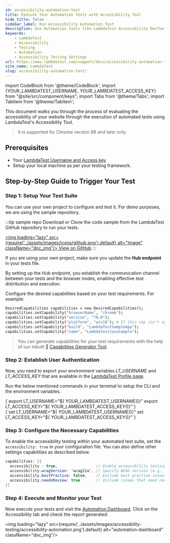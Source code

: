 ```yaml
---
id: accessibility-automation-test
title: Execute Your Automation Tests with Accessibility Tool
hide_title: false
sidebar_label: Run Accessibility Automation Test
description: Use Automation tools like LambdaTest Accessibility DevTools' to detect and report accessibility issues using WCAG Guidelines.
keywords:
    - LambdaTest
    - Accessibility
    - Testing
    - Automation
    - Accessibility Testing Settings
url: https://www.lambdatest.com/support/docs/accessibility-automation-test/
site_name: LambdaTest
slug: accessibility-automation-test/
---
```


import CodeBlock from '@theme/CodeBlock';
import {YOUR_LAMBDATEST_USERNAME, YOUR_LAMBDATEST_ACCESS_KEY} from "@site/src/component/keys";
import Tabs from '@theme/Tabs';
import TabItem from '@theme/TabItem';

<script type="application/ld+json"
      dangerouslySetInnerHTML={{ __html: JSON.stringify({
       "@context": "https://schema.org",
        "@type": "BreadcrumbList",
        "itemListElement": [{
          "@type": "ListItem",
          "position": 1,
          "name": "Home",
          "item": "https://www.lambdatest.com"
        },{
          "@type": "ListItem",
          "position": 2,
          "name": "Support",
          "item": "https://www.lambdatest.com/support/docs/"
        },{
          "@type": "ListItem",
          "position": 3,
          "name": "Accessibility Testing Test",
          "item": "https://www.lambdatest.com/support/docs/accessibility-automation-test/"
        }]
      })
    }}
></script>

This document walks you through the process of evaluating the accessibility of your website through the execution of automated tests using LambdaTest's Accessibility Tool.

> It is supported for Chrome version 88 and later only. 

## Prerequisites

- Your [LambdaTest Username and Access key](/support/docs/using-environment-variables-for-authentication-credentials/)
- Setup your local machine as per your testing framework.

## Step-by-Step Guide to Trigger Your Test

### Step 1: Setup Your Test Suite

You can use your own project to configure and test it. For demo purposes, we are using the sample repository.

:::tip sample repo
Download or Clone the code sample from the LambdaTest GitHub repository to run your tests.

<a href="https://github.com/LambdaTest/webdriverio-selenium" className="github__anchor"><img loading="lazy" src={require('../assets/images/icons/github.png').default} alt="Image" className="doc_img"/> View on GitHub</a>
:::

If you are using your own project, make sure you update the **Hub endpoint** in your tests file.

By setting up the Hub endpoint, you establish the communication channel between your tests and the browser nodes, enabling effective test distribution and execution.


Configure the desired capabilities based on your test requirements. For example:

```bash
DesiredCapabilities capabilities = new DesiredCapabilities();
capabilities.setCapability("browserName", "chrome");
capabilities.setCapability("version", "70.0");
capabilities.setCapability("platform", "win10"); # If this cap isn't specified, it will just get the any available one
capabilities.setCapability("build", "LambdaTestSampleApp");
capabilities.setCapability("name", "LambdaTestJavaSample");
```

> You can generate capabilities for your test requirements with the help of our inbuilt 🔗 [Capabilities Generator Tool](https://www.lambdatest.com/capabilities-generator/).

### Step 2: Establish User Authentication

Now, you need to export your environment variables *LT_USERNAME* and *LT_ACCESS_KEY* that are available in the [LambdaTest Profile page](https://accounts.lambdatest.com/detail/profile).

Run the below mentioned commands in your terminal to setup the CLI and the environment variables.

<Tabs className="docs__val">

<TabItem value="bash" label="Linux / MacOS" default>

  <div className="lambdatest__codeblock">
    <CodeBlock className="language-bash">
  {`export LT_USERNAME="${ YOUR_LAMBDATEST_USERNAME()}"
export LT_ACCESS_KEY="${ YOUR_LAMBDATEST_ACCESS_KEY()}"`}
  </CodeBlock>
</div>

</TabItem>

<TabItem value="powershell" label="Windows" default>

  <div className="lambdatest__codeblock">
    <CodeBlock className="language-powershell">
  {`set LT_USERNAME="${ YOUR_LAMBDATEST_USERNAME()}"
set LT_ACCESS_KEY="${ YOUR_LAMBDATEST_ACCESS_KEY()}"`}
  </CodeBlock>
</div>

</TabItem>
</Tabs>

### Step 3: Configure the Necessary Capabilities

To enable the accessibility testing within your automated test suite, set the `accessibility: true` in your configuration file. You can also define other settings capabilities as described below.

```java
capabilities: [{
  accessibility : true,                 // Enable accessibility testing
  accessibility.wcagVersion: 'wcag21a', // Specify WCAG version (e.g., WCAG 2.1 Level A)
  accessibility.bestPractice: false,    // Exclude best practice issues from results
  accessibility.needsReview: true       // Include issues that need review
}]
```

### Step 4: Execute and Monitor your Test

Now execute your tests and visit the [Automation Dashboard](https://accounts.lambdatest.com/dashboard). Click on the Accessibility tab and check the report generated.

<img loading="lazy" src={require('../assets/images/accessibility-testing/accessibility-automation.png').default} alt="automation-dashboard" className="doc_img"/>